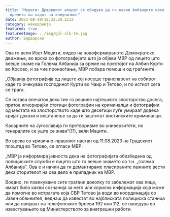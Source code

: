 ```yaml
---
title: "Меџити: Државниот апарат се обидува да ги казни Албанците како во
  времето на падот на комунизмот"
date: 2023-08-19T18:33:20.213Z
category: македонија
featured: true
featuredImage: ../img/gol-alb-te.jpg
author: Вардарски
---
```

<!--StartFragment-->

Ова го вели Изет Меџити, лидер на новоформираното Демократско движење, во врска со фотографијата што ја објави МВР од лицето што вееше знаме на Голема Албанија за време на престојот на Албин Курти во Косово, и за чие пронаоѓање, МВР побара помош и од граѓаните.

„Објавија фотографија од лицето коj носеше транспарент на собирот каде гo очекуваа господинот Курти во Чаир и Тетово, и по истиот сега се трага.

<!--EndFragment--><!--StartFragment-->

Се остава впечаток дека тие го решиле најтешкото злосторство досега, притоа игнорирајќи стотици фотографии на криминалци и фотографии од местата на злосторството каде што десетици луѓе умираат додека кријат докази и вештачење за да ги заштитат вистинските криминалци.

Касарните на Југославија ги претворивме во универзитети, но генералите се уште се живи“(!?), вели Меџити.

Во врска со кривично–правниот настан од 11.08.2023 на Градскиот плоштад во Тетово, се огласи МВР:

„МВР ја информира јавноста дека на фотографијата обезбедена од полициските служби е лицето што го вееше знамето со т.н. „голема Албанија“. Ова е и начин да ги демантираме пласираните лажните вести дека сторителот на ова дело е припадник на МВР.

Воедно, ги повикуваме сите граѓани доколку го забележат ова лице, имаат било какви сознанија за него или корисна информација која може да помогне во истрагата која СВР Тетово ја води во координација со Јавен обвинител, веднаш да известат во најблиската полициска станица или да пријават на телефонските броеви 192 или 112, се наведува во известувањето од Министерството за внатрешни работи.

<!--EndFragment-->